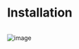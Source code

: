 # Installation
```py

```

![image](https://github.com/Bt08s/Network-Tool/assets/68190921/d26dd242-7d4f-4c87-be4e-c38a36a5228c)
